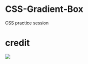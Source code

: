 # CSS-Gradient-Box
CSS practice session
# credit

<a href="https://www.udemy.com/course/css-hover-animation-effects-from-beginners-to-expert/?referralCode=90A9FFA7990A4491CF8D">
<img src="https://img.icons8.com/external-tal-revivo-color-tal-revivo/96/000000/external-udemycom-is-an-online-learning-and-teaching-platform-logo-color-tal-revivo.png"/>
</a>
